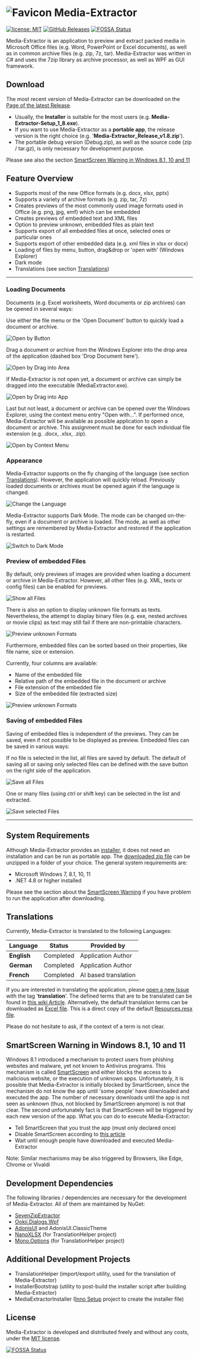 # ![Favicon](./resources/img/icon32.png) Media-Extractor

[![license: MIT](https://img.shields.io/github/license/rabanti-github/media-extractor.svg)](https://opensource.org/licenses/MIT)
[![GitHub Releases](https://img.shields.io/github/downloads/rabanti-github/media-extractor/latest/total.svg)](https://github.com/rabanti-github/Media-Extractor/releases/latest)
[![FOSSA Status](https://app.fossa.io/api/projects/git%2Bgithub.com%2Frabanti-github%2FMedia-Extractor.svg?type=shield)](https://app.fossa.io/projects/git%2Bgithub.com%2Frabanti-github%2FMedia-Extractor?ref=badge_shield)

Media-Extractor is an application to preview and extract packed media in Microsoft Office files (e.g. Word, PowerPoint or Excel documents), as well as in common archive files (e.g. zip, 7z, tar). Media-Extractor was written in C# and uses the 7zip library as archive processor, as well as WPF as GUI framework.

## Download

The most recent version of Media-Extractor can be downloaded on the [Page of the latest Release](https://github.com/rabanti-github/Media-Extractor/releases/latest).

- Usually, the **Installer** is suitable for the most users (e.g. **Media-Extractor-Setup_1_8.exe**).
- If you want to use Media-Extractor as a **portable app**, the release version is the right choice (e.g. '**Media-Extractor_Release_v1.8.zip**').
- The portable debug version (Debug.zip), as well as the source code (zip / tar.gz), is only necessary for development purpose.

Please see also the section [SmartScreen Warning in Windows 8.1, 10 and 11](#smartscreen-warning-in-windows-81-10-and-11)

## Feature Overview

- Supports most of the new Office formats (e.g. docx, xlsx, pptx)
- Supports a variety of archive formats (e.g. zip, tar, 7z)
- Creates previews of the most commonly used image formats used in Office (e.g. png, jpg, emf) which can be embedded
- Creates previews of embedded text and XML files
- Option to preview unknown, embedded files as plain text
- Supports export of all embedded files at once, selected ones or particular ones
- Supports export of other embedded data (e.g. xml files in xlsx or docx)
- Loading of files by menu, button, drag&drop or 'open with' (Windows Explorer)
- Dark mode
- Translations (see section [Translations](#Translations))

---

### Loading Documents

Documents (e.g. Excel worksheets, Word documents or zip archives) can be opened in several ways:

Use either the file menu or the 'Open Document' button to quickly load a document or archive.

![Open by Button](./resources/img/button_open.gif)

Drag a document or archive from the Windows Explorer into the drop area of the application (dashed box 'Drop Document here').

![Open by Drag into Area](./resources/img/drag_open.gif)

If Media-Extractor is not open yet, a document or archive can simply be dragged into the executable (MediaExtractor.exe).

![Open by Drag into App](./resources/img/drag_app_open.gif)

Last but not least, a document or archive can be opened over the Windows Explorer, using the context menu entry "Open with...". If performed once, Media-Extractor will be available as possible application to open a document or archive. This assignment must be done for each individual file extension (e.g. .docx, .xlsx, .zip).

![Open by Context Menu](./resources/img/context_open.gif)

### Appearance

Media-Extractor supports on the fly changing of the language (see section [Translations](#Translations)). However, the application will quickly reload. Previously loaded documents or archives must be opened again if the language is changed.

![Change the Language](./resources/img/change_locale.gif)

Media-Extractor supports Dark Mode. The mode can be changed on-the-fly, even if a document or archive is loaded. The mode, as well as other settings are remembered by Media-Extractor and restored if the application is restarted.

![Switch to Dark Mode](./resources/img/dark_mode.gif)

### Preview of embedded Files

By default, only previews of images are provided when loading a document or archive in Media-Extractor. However, all other files (e.g. XML, texts or config files) can be enabled for previews.

![Show all Files](./resources/img/show_all_files.gif)

There is also an option to display unknown file formats as texts. Nevertheless, the attempt to display binary files (e.g. exe, nested archives or movie clips) as text may still fail if there are non-printable characters.

![Preview unknown Formats](./resources/img/preview_unknown_formats.gif)

Furthermore, embedded files can be sorted based on their properties, like file name, size or extension.

Currently, four columns are available:

- Name of the embedded file
- Relative path of the embedded file in the document or archive
- File extension of the embedded file
- Size of the embedded file (extracted size)

![Preview unknown Formats](./resources/img/sort_files.gif)

### Saving of embedded Files

Saving of embedded files is independent of the previews. They can be saved, even if not possible to be displayed as preview. Embedded files can be saved in various ways:

If no file is selected in the list, all files are saved by default. The default of saving all or saving only selected files can be defined with the save button on the right side of the application.

![Save all Files](./resources/img/save_all_files.gif)

One or many files (using ctrl or shift key) can be selected in the list and extracted.

![Save selected Files](./resources/img/save_selected_files.gif)

---

## System Requirements

Although Media-Extractor provides an [installer](#Download), it does not need an installation and can be run as portable app. The [downloaded zip file](#Download) can be unzipped in a folder of your choice. The general system requirements are:

- Microsoft Windows 7, 8.1, 10, 11
- .NET 4.8 or higher installed

Please see the section about the [SmartScreen Warning](#smartscreen-warning-in-windows-81-10-and-11) if you have problem to run the application after downloading.

## Translations

Currently, Media-Extractor is translated to the following Languages:

| Language | Status    | Provided by        |
| -------- | --------- | ------------------ |
| **English**  | Completed | Application Author |
| **German**   | Completed | Application Author |
| **French**   | Completed | AI based translation |

If you are interested in translating the application, please [open a new Issue](https://github.com/rabanti-github/Media-Extractor/issues/new) with the tag '**translation**'. The defined terms that are to be translated can be found in [this wiki Article](https://github.com/rabanti-github/Media-Extractor/wiki/Translation-Template). Alternatively, the default translation terms can be downloaded as [Excel file](./resources/translation/DefaultTranslationStrings.xlsx). This is a direct copy of the default [Resources.resx file](https://github.com/rabanti-github/Media-Extractor/blob/master/MediaExtractor/Properties/Resources.resx).

Please do not hesitate to ask, if the context of a term is not clear.

## SmartScreen Warning in Windows 8.1, 10 and 11

Windows 8.1 introduced a mechanism to protect users from phishing websites and malware, yet not known to Antivirus programs. This mechanism is called [SmartScreen](https://support.microsoft.com/en-us/help/17443/microsoft-edge-smartscreen-faq) and either blocks the access to a malicious website, or the execution of unknown apps.
Unfortunately, it is possible that Media-Extractor is initially blocked by SmartScreen, since the mechanism do not know the app until 'some people' have downloaded and executed the app. The number of necessary downloads until the app is not seen as unknown (thus, not blocked by SmartScreen anymore) is not that clear.
The second unfortunately fact is that SmartScreen will be triggered by each new version of the app.
What you can do to execute Media-Extractor:

- Tell SmartScreen that you trust the app (must only declared once)
- Disable SmartScreen according to [this article](https://support.microsoft.com/en-us/help/17443/microsoft-edge-smartscreen-faq)
- Wait until enough people have downloaded and executed Media-Extractor

Note: Similar mechanisms may be also triggered by Browsers, like Edge, Chrome or Vivaldi

## Development Dependencies

The following libraries / dependencies are necessary for the development of Media-Extractor. All of them are maintained by NuGet:

- [SevenZipExtractor](https://github.com/adoconnection/SevenZipExtractor)
- [Ookii.Dialogs.Wpf](https://github.com/ookii-dialogs/ookii-dialogs-wpf)
- [AdonisUI](https://github.com/benruehl/adonis-ui/) and AdonisUI.ClassicTheme
- [NanoXLSX](https://github.com/rabanti-github/NanoXLSX) (for TranslationHelper project)
- [Mono.Options](https://github.com/xamarin/XamarinComponents/tree/main/XPlat/Mono.Options) (for TranslationHelper project)

## Additional Development Projects

- TranslationHelper (import/export utility, used for the translation of Media-Extractor)
- InstallerBootstrap (utility to post-build the installer script after building Media-Extractor)
- MediaExtractorInstaller ([Inno Setup](https://jrsoftware.org/isinfo.php) project to create the installer file)

## License

Media-Extractor is developed and distributed freely and without any costs, under the [MIT license](https://opensource.org/licenses/MIT).

[![FOSSA Status](https://app.fossa.io/api/projects/git%2Bgithub.com%2Frabanti-github%2FMedia-Extractor.svg?type=large)](https://app.fossa.io/projects/git%2Bgithub.com%2Frabanti-github%2FMedia-Extractor?ref=badge_large)
